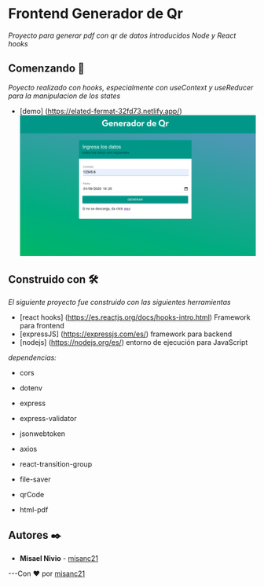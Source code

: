 # Frontend Generador de Qr
_Proyecto para generar pdf con qr de datos introducidos Node y React hooks_

## Comenzando 🚀
_Poyecto realizado con hooks, especialmente con useContext y useReducer para la manipulacion de los states_ 

* [demo] (https://elated-fermat-32fd73.netlify.app/)
![myimage-alt-tag](/imgdemo.png)

## Construido con 🛠️
_El siguiente proyecto fue construido con las siguientes herramientas_
* [react hooks] (https://es.reactjs.org/docs/hooks-intro.html) Framework para frontend
* [expressJS] (https://expressjs.com/es/) framework para backend
* [nodejs] (https://nodejs.org/es/) entorno de ejecución para JavaScript

_dependencias:_
* cors
* dotenv
* express
* express-validator
* jsonwebtoken

* axios
* react-transition-group
* file-saver
* qrCode
* html-pdf

## Autores ✒️

* **Misael Nivio**  - [misanc21](https://github.com/misanc21)

---Con ❤️ por [misanc21](https://github.com/misanc21)

